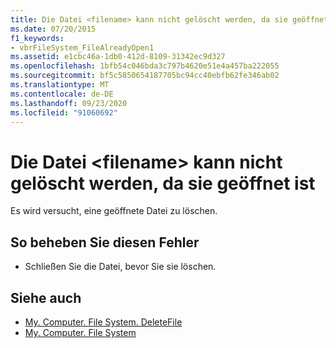 ```yaml
---
title: Die Datei <filename> kann nicht gelöscht werden, da sie geöffnet ist
ms.date: 07/20/2015
f1_keywords:
- vbrFileSystem_FileAlreadyOpen1
ms.assetid: e1cbc46a-1db0-412d-8109-31342ec9d327
ms.openlocfilehash: 1bfb54c046bda3c797b4620e51e4a457ba222055
ms.sourcegitcommit: bf5c5850654187705bc94cc40ebfb62fe346ab02
ms.translationtype: MT
ms.contentlocale: de-DE
ms.lasthandoff: 09/23/2020
ms.locfileid: "91060692"
---
```

# <a name="file-filename-cannot-be-deleted-because-it-is-open"></a>Die Datei \<filename> kann nicht gelöscht werden, da sie geöffnet ist

Es wird versucht, eine geöffnete Datei zu löschen.  
  
## <a name="to-correct-this-error"></a>So beheben Sie diesen Fehler  
  
- Schließen Sie die Datei, bevor Sie sie löschen.  
  
## <a name="see-also"></a>Siehe auch

- [My. Computer. File System. DeleteFile](xref:Microsoft.VisualBasic.FileIO.FileSystem.DeleteFile%2A)
- [My. Computer. File System](xref:Microsoft.VisualBasic.FileIO.FileSystem)
